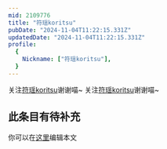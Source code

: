 ```yaml
---
mid: 2109776
title: "符瑶koritsu"
pubDate: "2024-11-04T11:22:15.331Z"
updatedDate: "2024-11-04T11:22:15.331Z"
profile:
  {
    Nickname: ["符瑶koritsu"],
  }
---
```


关注[符瑶koritsu](https://space.bilibili.com/2109776)谢谢喵~ 关注[符瑶koritsu](https://space.bilibili.com/2109776)谢谢喵~

## 此条目有待补充
你可以在[这里](https://github.com/Yuhanawa/VTuber.ICU/edit/master/src/content/v/符瑶koritsu/index.md)编辑本文
